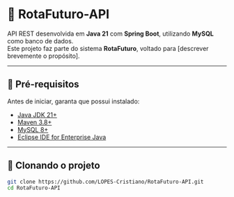 # 📘 RotaFuturo-API

API REST desenvolvida em **Java 21** com **Spring Boot**, utilizando **MySQL** como banco de dados.  
Este projeto faz parte do sistema **RotaFuturo**, voltado para [descrever brevemente o propósito].

---

## 🚀 Pré-requisitos

Antes de iniciar, garanta que possui instalado:

- [Java JDK 21+](https://jdk.java.net/21/)
- [Maven 3.8+](https://maven.apache.org/)
- [MySQL 8+](https://dev.mysql.com/downloads/)
- [Eclipse IDE for Enterprise Java](https://www.eclipse.org/downloads/)

---

## 📂 Clonando o projeto

```bash
git clone https://github.com/LOPES-Cristiano/RotaFuturo-API.git
cd RotaFuturo-API
```
